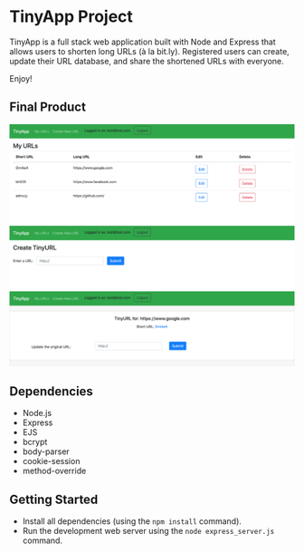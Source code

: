 # TinyApp Project

TinyApp is a full stack web application built with Node and Express that allows users to shorten long URLs (à la bit.ly).
Registered users can create, update their URL database, and share the shortened URLs with everyone.

Enjoy!

## Final Product

!["MyURLs Page"](https://github.com/gybubest/tinyapp/blob/master/docs/urls-page.png?raw=true)
!["Create New URL Page"](https://github.com/gybubest/tinyapp/blob/master/docs/urls:new-page.png?raw=true)
!["Shortened URL or Update original URL"](https://github.com/gybubest/tinyapp/blob/master/docs/urls:id-page.png?raw=true)

## Dependencies

- Node.js
- Express
- EJS
- bcrypt
- body-parser
- cookie-session
- method-override

## Getting Started

- Install all dependencies (using the `npm install` command).
- Run the development web server using the `node express_server.js` command.